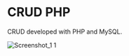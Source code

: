 # CRUD PHP

CRUD developed with PHP and MySQL.

![Screenshot_1 1](https://user-images.githubusercontent.com/110068135/225170086-ed8bb5ae-286d-4927-ad31-d6a29d272395.png)
